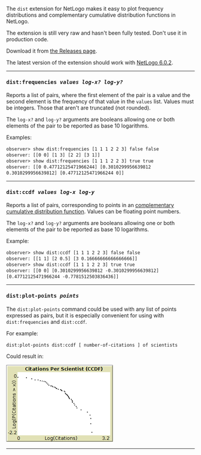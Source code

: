 The `dist` extension for NetLogo makes it easy to plot frequency distributions and complementary cumulative distribution functions in NetLogo.

The extension is still very raw and hasn't been fully tested. Don't use it in production code.

Download it from [the Releases page](https://github.com/nicolaspayette/DistExtension/releases).

The latest version of the extension should work with [NetLogo 6.0.2](http://ccl.northwestern.edu/netlogo/6.0.2).

***

#### <tt>dist:frequencies <i>values log-x? log-y?</i></tt>

Reports a list of pairs, where the first element of the pair is a value and the second element is the frequency of that value in the `values` list. Values must be integers. Those that aren't are truncated (not rounded).

The `log-x?` and `log-y?` arguments are booleans allowing one or both elements of the pair to be reported as base 10 logarithms.

Examples:

```nlogo
observer> show dist:frequencies [1 1 1 2 2 3] false false
observer: [[0 0] [1 3] [2 2] [3 1]]
observer> show dist:frequencies [1 1 1 2 2 3] true true
observer: [[0 0.47712125471966244] [0.3010299956639812 0.3010299956639812] [0.47712125471966244 0]]
```

***

#### <tt>dist:ccdf <i>values log-x log-y</i></tt>

Reports a list of pairs, corresponding to points in an [complementary cumulative distribution function](https://en.wikipedia.org/wiki/Cumulative_distribution_function#Complementary_cumulative_distribution_function_.28tail_distribution.29). Values can be floating point numbers.

The `log-x?` and `log-y?` arguments are booleans allowing one or both elements of the pair to be reported as base 10 logarithms.

Example:

```nlogo
observer> show dist:ccdf [1 1 1 2 2 3] false false
observer: [[1 1] [2 0.5] [3 0.16666666666666666]]
observer> show dist:ccdf [1 1 1 2 2 3] true true
observer: [[0 0] [0.3010299956639812 -0.3010299956639812] [0.47712125471966244 -0.7781512503836436]]
```

***

#### <tt>dist:plot-points <i>points</i></tt>

The `dist:plot-points` command could be used with any list of points expressed as pairs, but it is especially convenient for using with `dist:frequencies` and `dist:ccdf`.

For example:

```
dist:plot-points dist:ccdf [ number-of-citations ] of scientists
```

Could result in:

![](ccdf_plot.png "CCDF plot")

***
